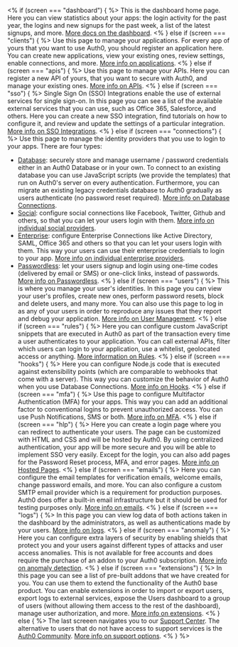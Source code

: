 <% if (screen === "dashboard") { %>
  This is the dashboard home page. Here you can view statistics about your apps: the login activity for the past year, the logins and new signups for the past week, a list of the latest signups, and more.
  [More docs on the dashboard](/dashboard).
<% } else if (screen === "clients") { %>
  Use this page to manage your applications. For every app of yours that you want to use Auth0, you should register an application here. You can create new applications, view your existing ones, review settings, enable connections, and more.
  [More info on applications](/clients).
<% } else if (screen === "apis") { %>
  Use this page to manage your APIs. Here you can register a new API of yours, that you want to secure with Auth0, and manage your existing ones.
  [More info on APIs](/apis).
<% } else if (screen === "sso") { %>
  Single Sign On (SSO) Integrations enable the use of external services for single sign-on. In this page you can see a list of the available external services that you can use, such as Office 365, Salesforce, and others. Here you can create a new SSO integration, find tutorials on how to configure it, and review and update the settings of a particular integration.
  [More info on SSO Integrations](/sso/integrations).
<% } else if (screen === "connections") { %>
  Use this page to manage the identity providers that you use to login to your apps. There are four types:
  - [Database](${manage_url}/#/connections/database): securely store and manage username / password credentials either in an Auth0 Database or in your own. To connect to an existing database you can use JavaScript scripts (we provide the templates) that run on Auth0's server on every authentication. Furthermore, you can migrate an existing legacy credentials database to Auth0 gradually as users authenticate (no password reset required). [More info on Database Connections](/connections/database).
  - [Social](${manage_url}/#/connections/social): configure social connections like Facebook, Twitter, Github and others, so that you can let your users login with them. [More info on individual social providers](/identityproviders#social).
  - [Enterprise](${manage_url}/#/connections/enterprise): configure Enterprise Connections like Active Directory, SAML, Office 365 and others so that you can let your users login with them. This way your users can use their enterprise credentials to login to your app. [More info on individual enterprise providers](/identityproviders#enterprise).
  - [Passwordless](${manage_url}/#/connections/passwordless): let your users signup and login using one-time codes (delivered by email or SMS) or one-click links, instead of passwords. [More info on Passwordless](/connections/passwordless).
<% } else if (screen === "users") { %>
  This is where you manage your user's identities. In this page you can view your user's profiles, create new ones, perform password resets, block and delete users, and many more. You can also use this page to log in as any of your users in order to reproduce any issues that they report and debug your application. [More info on User Management](/users).
<% } else if (screen === "rules") { %>
  Here you can configure custom JavaScript snippets that are executed in Auth0 as part of the transaction every time a user authenticates to your application. You can call external APIs, filter which users can login to your application, use a whitelist, geolocated access or anything. [More information on Rules](/rules).
<% } else if (screen === "hooks") { %>
  Here you can configure Node.js code that is executed against extensibility points (which are comparable to webhooks that come with a server). This way you can customize the behavior of Auth0 when you use Database Connections. [More info on Hooks](/hooks).
<% } else if (screen === "mfa") { %>
  Use this page to configure Multifactor Authentication (MFA) for your apps. This way you can add an additional factor to conventional logins to prevent unauthorized access. You can use Push Notifications, SMS or both. [More info on MFA](/multifactor-authentication).
<% } else if (screen === "hlp") { %>
  Here you can create a login page where you can redirect to authenticate your users. The page can be customized with HTML and CSS and will be hosted by Auth0. By using centralized authentication, your app will be more secure and you will be able to implement SSO very easily. Except for the login, you can also add pages for the Password Reset process, MFA, and error pages. [More info on Hosted Pages](/hosted-pages).
<% } else if (screen === "emails") { %>
  Here you can configure the email templates for verification emails, welcome emails, change password emails, and more. You can also configure a custom SMTP email provider which is a requirement for production purposes. Auth0 does offer a built-in email infrastructure but it should be used for testing purposes only. [More info on emails](/email).
<% } else if (screen === "logs") { %>
  In this page you can view log data of both actions taken in the dashboard by the administrators, as well as authentications made by your users. [More info on logs](/logs).
<% } else if (screen === "anomaly") { %>
  Here you can configure extra layers of security by enabling shields​ that protect you and your users against different types of attacks and user access anomalies. This is not available for free accounts and does require the purchase of an addon to your Auth0 subscription. [More info on anomaly detection](/anomaly-detection).
<% } else if (screen === "extensions") { %>
  In this page you can see a list of pre-built addons that we have created for you. You can use them to extend the functionality of the Auth0 base product. You can enable extensions in order to import or export users, export logs to external services, expose the Users dashboard to a group of users (without allowing them access to the rest of the dashboard), manage user authorization, and more. [More info on extensions](/extensions).
<% } else { %>
  The last screeen navigates you to our [Support Center](${env.DOMAIN_URL_SUPPORT}). The alternative to users that do not have access to support services is the [Auth0 Community](https://community.auth0.com/). [More info on support options](/support).
<% } %>